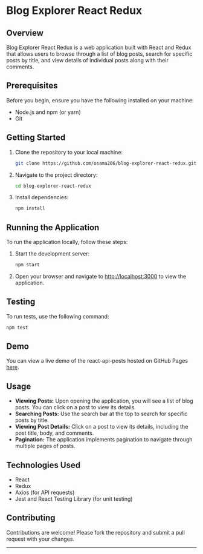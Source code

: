 # Blog Explorer React Redux

## Overview
Blog Explorer React Redux is a web application built with React and Redux that allows users to browse through a list of blog posts, search for specific posts by title, and view details of individual posts along with their comments.

## Prerequisites
Before you begin, ensure you have the following installed on your machine:
- Node.js and npm (or yarn)
- Git

## Getting Started
1. Clone the repository to your local machine:
   ```bash
   git clone https://github.com/osama206/blog-explorer-react-redux.git
   ```

2. Navigate to the project directory:
   ```bash
   cd blog-explorer-react-redux
   ```

3. Install dependencies:
   ```bash
   npm install
   ```

## Running the Application
To run the application locally, follow these steps:

1. Start the development server:
   ```bash
   npm start
   ```

2. Open your browser and navigate to [http://localhost:3000](http://localhost:3000) to view the application.

## Testing
To run tests, use the following command:
```bash
npm test
```

## Demo

You can view a live demo of the react-api-posts hosted on GitHub Pages [here](https://osama206.github.io/blog-explorer-react-redux).

## Usage
- **Viewing Posts:** Upon opening the application, you will see a list of blog posts. You can click on a post to view its details.
- **Searching Posts:** Use the search bar at the top to search for specific posts by title.
- **Viewing Post Details:** Click on a post to view its details, including the post title, body, and comments.
- **Pagination:** The application implements pagination to navigate through multiple pages of posts.

## Technologies Used
- React
- Redux
- Axios (for API requests)
- Jest and React Testing Library (for unit testing)

## Contributing
Contributions are welcome! Please fork the repository and submit a pull request with your changes.

---
